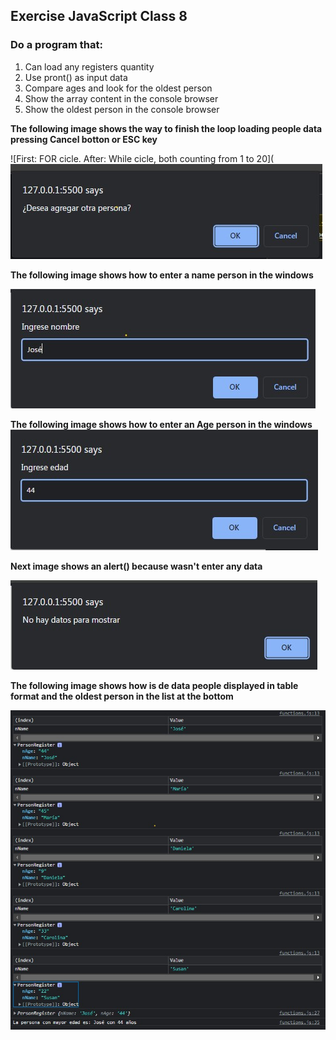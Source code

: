## Exercise JavaScript Class 8

### Do a program that:

1. Can load any registers quantity
2. Use pront() as input data
3. Compare ages and look for the oldest person
4. Show the array content in the console browser
5. Show the oldest person in the console browser

**The following image shows the way to finish the loop loading people data pressing Cancel botton or ESC key**

![First: FOR cicle. After: While cicle, both counting from 1 to 20](![nameBlankToFinish.jpg](https://github.com/JLbr2022/JS-ejercicioAula08/blob/Import-Export-functions/img/AskingForAdd.jpg?raw=true)

**The following image shows how to enter a name person in the windows**

![enter image description here](https://github.com/JLbr2022/JS-ejercicioAula08/blob/Import-Export-functions/img/enterName.jpg?raw=true)

**The following image shows how to enter an Age person in the windows**
![enter image description here](https://github.com/JLbr2022/JS-ejercicioAula08/blob/Import-Export-functions/img/enter-Age.jpg?raw=true)

**Next image shows an alert() because wasn't enter any data**

![enter image description here](https://github.com/JLbr2022/JS-ejercicioAula08/blob/Import-Export-functions/img/NotRegsToShow.jpg?raw=true)

**The following image shows how is de data people displayed in table format and the oldest person in the list at the bottom**

![enter image description here](https://github.com/JLbr2022/JS-ejercicioAula08/blob/Import-Export-functions/img/tableFormatResults.jpg?raw=true)
